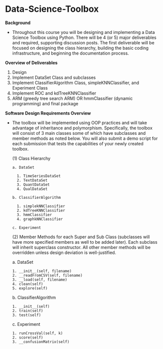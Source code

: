 # Data-Science-Toolbox

**Background**

* Throughout this course you will be designing and implementing a Data Science Toolbox using Python. There will be 4 (or 5) major deliverables and required, supporting discussion posts. The first deliverable will be focused on designing the class hierarchy, building the basic coding infrastructure, and beginning the documentation process.

**Overview of Deliverables**
  1. Design
  2. Implement DataSet Class and subclasses
  3. Implement ClassifierAlgorithm Class, simpleKNNClassifier, and Experiment Class
  4. Implement ROC and kdTreeKNNClassifier
  5. ARM (greedy tree search ARM) OR hmmClassifier (dynamic programming) and final package

**Software Design Requirements Overview**

* The toolbox will be implemented using OOP practices and will take advantage of inheritance and polymorphism. Specifically, the toolbox will consist of 3 main classes some of which have subclasses and member methods as noted below. You will also submit a demo script for each submission that tests the capabilities of your newly created toolbox.
         
  (1) Class Hierarchy 

      a. DataSet

        1. TimeSeriesDataSet 
        2. TextDataSet
        3. QuantDataSet
        4. QualDataSet 

      b. ClassifierAlgorithm

        1. simplekNNClassifier
        2. kdTreeKNNClassifier
        3. hmmClassifier 
        4. graphkNNClassifier 

      c. Experiment
  
  (2) Member Methods for each Super and Sub Class (subclasses will have more specified members as well to be added later). Each subclass will inherit superclass constructor. All other member methods will be overridden unless design deviation is well-justified.

    a. DataSet
    
      1. __init__(self, filename)
      2. __readFromCSV(self, filename)
      3. __load(self, filename)
      4. clean(self)
      5. explore(self)

    b. ClassifierAlgorithm
    
      1. __init__(self) 
      2. train(self)
      3. test(self) 

    c. Experiment
    
      1. runCrossVal(self, k)
      2. score(self)
      3. __confusionMatrix(self)
 

